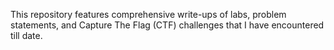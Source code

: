 This repository features comprehensive write-ups of labs, problem statements, and Capture The Flag (CTF) challenges that I have encountered till date.
